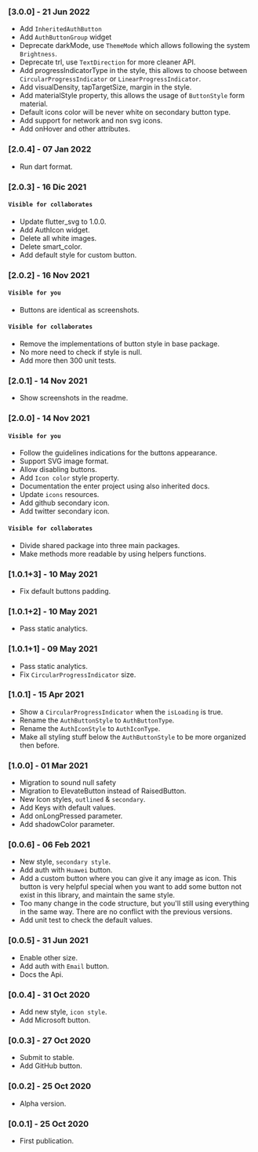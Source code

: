 ### [3.0.0] - 21 Jun 2022

- Add `InheritedAuthButton`
- Add `AuthButtonGroup` widget
- Deprecate darkMode, use `ThemeMode` which allows following the system `Brightness`.
- Deprecate trl, use `TextDirection` for more cleaner API.
- Add progressIndicatorType in the style, this allows to choose between `CircularProgressIndicator`
  or `LinearProgressIndicator`.
- Add visualDensity, tapTargetSize, margin in the style.
- Add materialStyle property, this allows the usage of `ButtonStyle` form material.
- Default icons color will be never white on secondary button type.
- Add support for network and non svg icons.
- Add onHover and other attributes.

### [2.0.4] - 07 Jan 2022

- Run dart format.

### [2.0.3] - 16 Dic 2021

#### `Visible for collaborates`

- Update flutter_svg to 1.0.0.
- Add AuthIcon widget.
- Delete all white images.
- Delete smart_color.
- Add default style for custom button.

### [2.0.2] - 16 Nov 2021

#### `Visible for you`

- Buttons are identical as screenshots.

#### `Visible for collaborates`

- Remove the implementations of button style in base package.
- No more need to check if style is null.
- Add more then 300 unit tests.

### [2.0.1] - 14 Nov 2021

- Show screenshots in the readme.

### [2.0.0] - 14 Nov 2021

#### `Visible for you`

- Follow the guidelines indications for the buttons appearance.
- Support SVG image format.
- Allow disabling buttons.
- Add `Icon color` style property.
- Documentation the enter project using also inherited docs.
- Update `icons` resources.
- Add github secondary icon.
- Add twitter secondary icon.

#### `Visible for collaborates`

- Divide shared package into three main packages.
- Make methods more readable by using helpers functions.

### [1.0.1+3] - 10 May 2021

- Fix default buttons padding.

### [1.0.1+2] - 10 May 2021

- Pass static analytics.

### [1.0.1+1] - 09 May 2021

- Pass static analytics.
- Fix `CircularProgressIndicator` size.

### [1.0.1] - 15 Apr 2021

- Show a `CircularProgressIndicator` when the `isLoading` is true.
- Rename the `AuthButtonStyle` to `AuthButtonType`.
- Rename the `AuthIconStyle` to `AuthIconType`.
- Make all styling stuff below the `AuthButtonStyle` to be more organized then before.

### [1.0.0] - 01 Mar 2021

- Migration to sound null safety
- Migration to ElevateButton instead of RaisedButton.
- New Icon styles, `outlined` & `secondary`.
- Add Keys with default values.
- Add onLongPressed parameter.
- Add shadowColor parameter.

### [0.0.6] - 06 Feb 2021

- New style, `secondary style`.
- Add auth with `Huawei` button.
- Add a custom button where you can give it any image as icon. This button is very helpful special
  when you want to add some button not exist in this library, and maintain the same style.
- Too many change in the code structure, but you'll still using everything in the same way. There
  are no conflict with the previous versions.
- Add unit test to check the default values.

### [0.0.5] - 31 Jun 2021

- Enable other size.
- Add auth with `Email` button.
- Docs the Api.

### [0.0.4] - 31 Oct 2020

- Add new style, `icon style`.
- Add Microsoft button.

### [0.0.3] - 27 Oct 2020

- Submit to stable.
- Add GitHub button.

### [0.0.2] - 25 Oct 2020

- Alpha version.

### [0.0.1] - 25 Oct 2020

- First publication.
